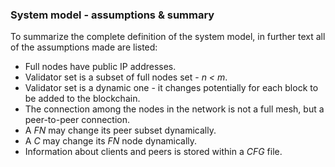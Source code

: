 ### System model - assumptions & summary

To summarize the complete definition of the system model, in further text all of the assumptions made are listed:

* Full nodes have public IP addresses.
* Validator set is a subset of full nodes set - *n < m*.
* Validator set is a dynamic one - it changes potentially for each block to be added to the blockchain.
* The connection among the nodes in the network is not a full mesh, but a peer-to-peer connection.
* A *FN* may change its peer subset dynamically.
* A *C* may change its *FN* node dynamically.
* Information about clients and peers is stored within a *CFG* file.


<!--stackedit_data:
eyJoaXN0b3J5IjpbLTk3NDI0OTY1NywzOTg3Nzg0MzddfQ==
-->